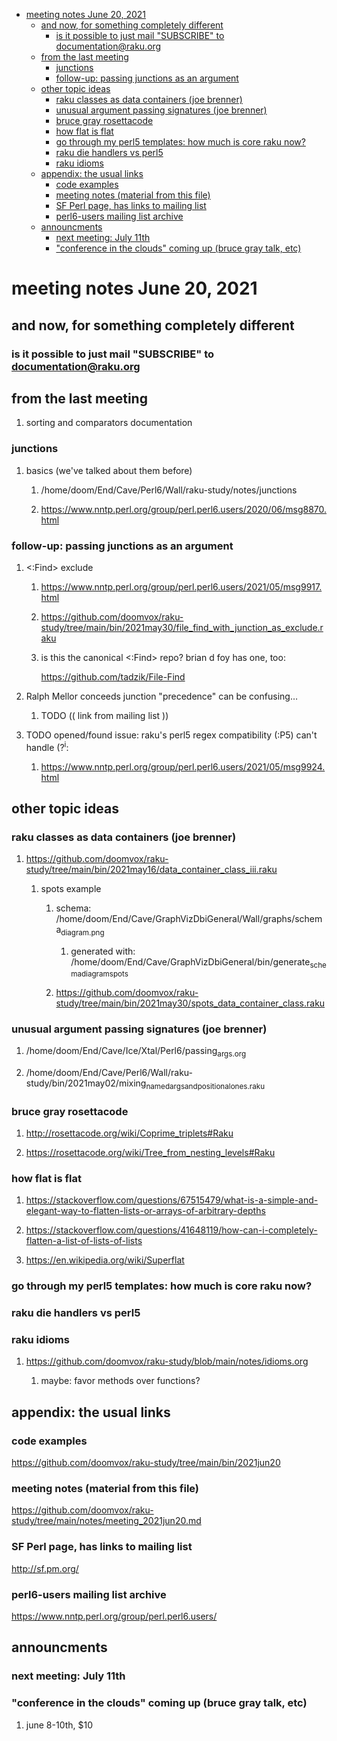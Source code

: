 - [meeting notes June 20, 2021](#orgd5c727a)
  - [and now, for something completely different](#orgc951f8e)
    - [is it possible to just mail "SUBSCRIBE" to documentation@raku.org](#orgc8f8644)
  - [from the last meeting](#orga6b5ccc)
    - [junctions](#org650f156)
    - [follow-up: passing junctions as an argument](#org5687405)
  - [other topic ideas](#org9e59ea4)
    - [raku classes as data containers (joe brenner)](#org8c0d65a)
    - [unusual argument passing signatures (joe brenner)](#org4802ccc)
    - [bruce gray rosettacode](#org96343f0)
    - [how flat is flat](#orgfe61588)
    - [go through my perl5 templates: how much is core raku now?](#org11020d2)
    - [raku die handlers vs perl5](#org96aa024)
    - [raku idioms](#org33b1112)
  - [appendix: the usual links](#orgbeb2e55)
    - [code examples](#orgaf022b1)
    - [meeting notes (material from this file)](#org9c49780)
    - [SF Perl page, has links to mailing list](#orgd013108)
    - [perl6-users mailing list archive](#orgc2bde93)
  - [announcments](#org7fa4c4f)
    - [next meeting: July 11th](#orgd6fa081)
    - ["conference in the clouds" coming up (bruce gray talk, etc)](#orge7f564e)


<a id="orgd5c727a"></a>

# meeting notes June 20, 2021


<a id="orgc951f8e"></a>

## and now, for something completely different


<a id="orgc8f8644"></a>

### is it possible to just mail "SUBSCRIBE" to documentation@raku.org


<a id="orga6b5ccc"></a>

## from the last meeting

1.  sorting and comparators documentation


<a id="org650f156"></a>

### junctions

1.  basics (we've talked about them before)

    1.  /home/doom/End/Cave/Perl6/Wall/raku-study/notes/junctions
    
    2.  <https://www.nntp.perl.org/group/perl.perl6.users/2020/06/msg8870.html>


<a id="org5687405"></a>

### follow-up: passing junctions as an argument

1.  <:Find> exclude

    1.  <https://www.nntp.perl.org/group/perl.perl6.users/2021/05/msg9917.html>
    
    2.  <https://github.com/doomvox/raku-study/tree/main/bin/2021may30/file_find_with_junction_as_exclude.raku>
    
    3.  is this the canonical <:Find> repo?  brian d foy has one, too:
    
        <https://github.com/tadzik/File-Find>

2.  Ralph Mellor conceeds junction "precedence" can be confusing&#x2026;

    1.  TODO (( link from mailing list ))

3.  TODO opened/found issue: raku's perl5 regex compatibility (:P5) can't handle (?<sup>i</sup>:

    1.  <https://www.nntp.perl.org/group/perl.perl6.users/2021/05/msg9924.html>


<a id="org9e59ea4"></a>

## other topic ideas


<a id="org8c0d65a"></a>

### raku classes as data containers (joe brenner)

1.  <https://github.com/doomvox/raku-study/tree/main/bin/2021may16/data_container_class_iii.raku>

    1.  spots example
    
        1.  schema: /home/doom/End/Cave/GraphVizDbiGeneral/Wall/graphs/schema<sub>diagram.png</sub>
        
            1.  generated with: /home/doom/End/Cave/GraphVizDbiGeneral/bin/generate<sub>schema</sub><sub>diagram</sub><sub>spots</sub>
        
        2.  <https://github.com/doomvox/raku-study/tree/main/bin/2021may30/spots_data_container_class.raku>


<a id="org4802ccc"></a>

### unusual argument passing signatures (joe brenner)

1.  /home/doom/End/Cave/Ice/Xtal/Perl6/passing<sub>args.org</sub>

2.  /home/doom/End/Cave/Perl6/Wall/raku-study/bin/2021may02/mixing<sub>named</sub><sub>args</sub><sub>and</sub><sub>positional</sub><sub>ones.raku</sub>


<a id="org96343f0"></a>

### bruce gray rosettacode

1.  <http://rosettacode.org/wiki/Coprime_triplets#Raku>

2.  <https://rosettacode.org/wiki/Tree_from_nesting_levels#Raku>


<a id="orgfe61588"></a>

### how flat is flat

1.  <https://stackoverflow.com/questions/67515479/what-is-a-simple-and-elegant-way-to-flatten-lists-or-arrays-of-arbitrary-depths>

2.  <https://stackoverflow.com/questions/41648119/how-can-i-completely-flatten-a-list-of-lists-of-lists>

3.  <https://en.wikipedia.org/wiki/Superflat>


<a id="org11020d2"></a>

### go through my perl5 templates: how much is core raku now?


<a id="org96aa024"></a>

### raku die handlers vs perl5


<a id="org33b1112"></a>

### raku idioms

1.  <https://github.com/doomvox/raku-study/blob/main/notes/idioms.org>

    1.  maybe: favor methods over functions?


<a id="orgbeb2e55"></a>

## appendix: the usual links


<a id="orgaf022b1"></a>

### code examples

<https://github.com/doomvox/raku-study/tree/main/bin/2021jun20>


<a id="org9c49780"></a>

### meeting notes (material from this file)

<https://github.com/doomvox/raku-study/tree/main/notes/meeting_2021jun20.md>


<a id="orgd013108"></a>

### SF Perl page, has links to mailing list

<http://sf.pm.org/>


<a id="orgc2bde93"></a>

### perl6-users mailing list archive

<https://www.nntp.perl.org/group/perl.perl6.users/>


<a id="org7fa4c4f"></a>

## announcments


<a id="orgd6fa081"></a>

### next meeting: July 11th


<a id="orge7f564e"></a>

### "conference in the clouds" coming up (bruce gray talk, etc)

1.  june 8-10th, $10
